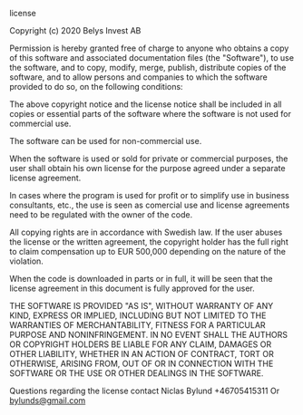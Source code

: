 license

Copyright (c) 2020 Belys Invest AB

Permission is hereby granted free of charge to anyone who obtains a copy of this software and associated 
documentation files (the "Software"), 
to use the software, and to copy, modify, merge, publish, distribute copies of the software, and to allow 
persons and companies to which the software provided to do so, on the following conditions:

The above copyright notice and the license notice shall be included in all copies or essential parts 
of the software where the software is not used for commercial use.

The software can be used for non-commercial use.

When the software is used or sold for private or commercial purposes, 
the user shall obtain his own license for the purpose agreed under a separate license agreement.

In cases where the program is used for profit or to simplify use in business consultants, etc., 
the use is seen as comercial use and license agreements need to be regulated with the owner of the code.

All copying rights are in accordance with Swedish law. 
If the user abuses the license or the written agreement, 
the copyright holder has the full right to claim compensation up to EUR 500,000 depending on the nature of the violation.

When the code is downloaded in parts or in full, it will be seen that the license agreement in this document is fully approved for the user.

THE SOFTWARE IS PROVIDED "AS IS", WITHOUT WARRANTY OF ANY KIND, EXPRESS OR
IMPLIED, INCLUDING BUT NOT LIMITED TO THE WARRANTIES OF MERCHANTABILITY,
FITNESS FOR A PARTICULAR PURPOSE AND NONINFRINGEMENT. IN NO EVENT SHALL THE
AUTHORS OR COPYRIGHT HOLDERS BE LIABLE FOR ANY CLAIM, DAMAGES OR OTHER
LIABILITY, WHETHER IN AN ACTION OF CONTRACT, TORT OR OTHERWISE, ARISING FROM,
OUT OF OR IN CONNECTION WITH THE SOFTWARE OR THE USE OR OTHER DEALINGS IN THE
SOFTWARE.

Questions regarding the license contact Niclas Bylund +46705415311 Or bylunds@gmail.com
